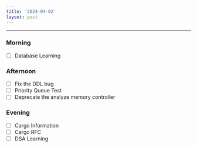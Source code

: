 ```yaml
---
title: '2024-04-02'
layout: post
---
```


---

### Morning

- [ ] Database Learning

### Afternoon

- [ ] Fix the DDL bug
- [ ] Priority Queue Test
- [ ] Deprecate the analyze memory controller

### Evening

- [ ] Cargo Information
- [ ] Cargo RFC
- [ ] DSA Learning
